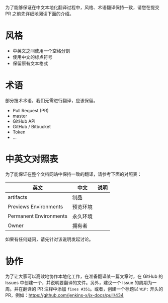为了能够保证在中文本地化翻译过程中，风格、术语翻译保持一致，请您在提交 PR 之前先详细地阅读下面的介绍。

# 风格

* 中英文之间使用一个空格分割
* 使用中文的标点符号
* 保留原有文本格式

# 术语

部分技术术语，我们无需进行翻译，应该保留。

* Pull Request (PR)
* master
* GitHub API
* GitHub / Bitbucket
* Token
* ...

# 中英文对照表

为了能保证在整个文档网站中保持一致的翻译，请参考下面的对照表：

|英文|中文|说明|
|---|---|---|
|artifacts|制品|
|Previews Environments|预览环境|
|Permanent Environments|永久环境|
|Owner|拥有者|

如果有任何疑问，请先针对该说明发起讨论。

# 协作

为了让大家可以高效地协作本地化工作，在准备翻译某一篇文章时，在 GitHub 的 Issues 中创建一个，并说明要翻译的文件。另外，建议一个 Issue 的周期为一周。并在翻译的 PR 注释中添加 `fixes #351`。或者，创建一个标题以 `WiP:` 开头的 PR，例如：https://github.com/jenkins-x/jx-docs/pull/434
